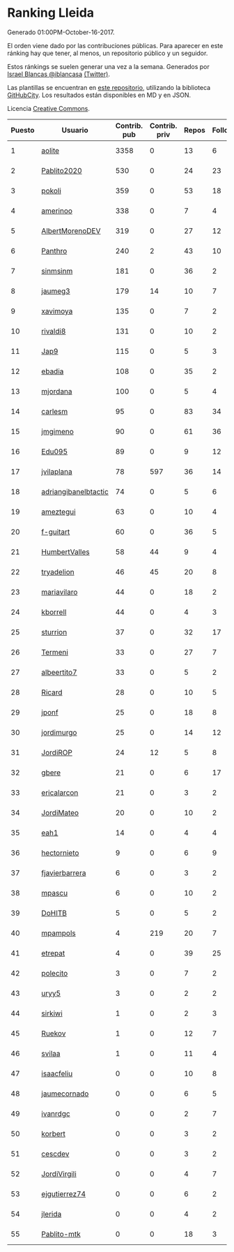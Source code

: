 # Ranking Lleida

Generado 01:00PM-October-16-2017.

El orden viene dado por las contribuciones públicas. Para aparecer en este ránking hay que tener, al menos, un repositorio público y un seguidor.

Estos ránkings se suelen generar una vez a la semana. Generados por [Israel Blancas @iblancasa](https://github.com/iblancasa/) [(Twitter)](https://twitter.com/iblancasa).

Las plantillas se encuentran en [este repositorio](https://github.com/iblancasa/GH-Spanish-Ranking), utilizando la biblioteca [GitHubCity](https://github.com/iblancasa/GitHubCity). Los resultados están disponibles en MD y en JSON.

Licencia [Creative Commons](https://creativecommons.org/licenses/by/4.0/).

| Puesto   |  Usuario  | Contrib. pub | Contrib. priv |Repos| Followers | Desde |  Avatar  |
|----------|-----------|--------------|---------------|-----|-----------|-------|----------|
|1|[aolite](https://github.com/aolite)|3358|0|13|6|2013-06-03|![aolite](https://avatars0.githubusercontent.com/u/4601466)|
|2|[Pablito2020](https://github.com/Pablito2020)|530|0|24|23|2016-04-24|![Pablito2020](https://avatars0.githubusercontent.com/u/18640261)|
|3|[pokoli](https://github.com/pokoli)|359|0|53|18|2011-10-30|![pokoli](https://avatars0.githubusercontent.com/u/1160726)|
|4|[amerinoo](https://github.com/amerinoo)|338|0|7|4|2015-02-16|![amerinoo](https://avatars0.githubusercontent.com/u/11027833)|
|5|[AlbertMorenoDEV](https://github.com/AlbertMorenoDEV)|319|0|27|12|2010-03-04|![AlbertMorenoDEV](https://avatars2.githubusercontent.com/u/216042)|
|6|[Panthro](https://github.com/Panthro)|240|2|43|10|2012-03-22|![Panthro](https://avatars3.githubusercontent.com/u/1565421)|
|7|[sinmsinm](https://github.com/sinmsinm)|181|0|36|2|2012-05-16|![sinmsinm](https://avatars1.githubusercontent.com/u/1745437)|
|8|[jaumeg3](https://github.com/jaumeg3)|179|14|10|7|2016-07-14|![jaumeg3](https://avatars1.githubusercontent.com/u/20457801)|
|9|[xavimoya](https://github.com/xavimoya)|135|0|7|2|2014-11-25|![xavimoya](https://avatars3.githubusercontent.com/u/9944686)|
|10|[rivaldi8](https://github.com/rivaldi8)|131|0|10|2|2011-11-11|![rivaldi8](https://avatars1.githubusercontent.com/u/1187977)|
|11|[Jap9](https://github.com/Jap9)|115|0|5|3|2016-02-09|![Jap9](https://avatars1.githubusercontent.com/u/17140922)|
|12|[ebadia](https://github.com/ebadia)|108|0|35|2|2009-12-08|![ebadia](https://avatars3.githubusercontent.com/u/164689)|
|13|[mjordana](https://github.com/mjordana)|100|0|5|4|2014-11-19|![mjordana](https://avatars1.githubusercontent.com/u/9840099)|
|14|[carlesm](https://github.com/carlesm)|95|0|83|34|2008-05-01|![carlesm](https://avatars3.githubusercontent.com/u/9011)|
|15|[jmgimeno](https://github.com/jmgimeno)|90|0|61|36|2011-04-08|![jmgimeno](https://avatars2.githubusercontent.com/u/718396)|
|16|[Edu095](https://github.com/Edu095)|89|0|9|12|2015-04-07|![Edu095](https://avatars3.githubusercontent.com/u/11843087)|
|17|[jvilaplana](https://github.com/jvilaplana)|78|597|36|14|2011-04-15|![jvilaplana](https://avatars3.githubusercontent.com/u/732164)|
|18|[adriangibanelbtactic](https://github.com/adriangibanelbtactic)|74|0|5|6|2012-01-15|![adriangibanelbtactic](https://avatars1.githubusercontent.com/u/1331363)|
|19|[ameztegui](https://github.com/ameztegui)|63|0|10|4|2014-07-02|![ameztegui](https://avatars2.githubusercontent.com/u/8050937)|
|20|[f-guitart](https://github.com/f-guitart)|60|0|36|5|2014-03-09|![f-guitart](https://avatars3.githubusercontent.com/u/6899142)|
|21|[HumbertValles](https://github.com/HumbertValles)|58|44|9|4|2017-02-13|![HumbertValles](https://avatars2.githubusercontent.com/u/25740901)|
|22|[tryadelion](https://github.com/tryadelion)|46|45|20|8|2013-03-05|![tryadelion](https://avatars2.githubusercontent.com/u/3778474)|
|23|[mariavilaro](https://github.com/mariavilaro)|44|0|18|2|2015-01-13|![mariavilaro](https://avatars1.githubusercontent.com/u/10522884)|
|24|[kborrell](https://github.com/kborrell)|44|0|4|3|2015-02-17|![kborrell](https://avatars2.githubusercontent.com/u/11043037)|
|25|[sturrion](https://github.com/sturrion)|37|0|32|17|2013-08-23|![sturrion](https://avatars3.githubusercontent.com/u/5296219)|
|26|[Termeni](https://github.com/Termeni)|33|0|27|7|2014-03-10|![Termeni](https://avatars1.githubusercontent.com/u/6905912)|
|27|[albeertito7](https://github.com/albeertito7)|33|0|5|2|2017-02-13|![albeertito7](https://avatars1.githubusercontent.com/u/25740911)|
|28|[Ricard](https://github.com/Ricard)|28|0|10|5|2009-12-13|![Ricard](https://avatars3.githubusercontent.com/u/167117)|
|29|[jponf](https://github.com/jponf)|25|0|18|8|2013-03-13|![jponf](https://avatars2.githubusercontent.com/u/3852560)|
|30|[jordimurgo](https://github.com/jordimurgo)|25|0|14|12|2013-10-23|![jordimurgo](https://avatars2.githubusercontent.com/u/5759992)|
|31|[JordiROP](https://github.com/JordiROP)|24|12|5|8|2016-02-08|![JordiROP](https://avatars1.githubusercontent.com/u/17128072)|
|32|[gbere](https://github.com/gbere)|21|0|6|17|2012-01-13|![gbere](https://avatars0.githubusercontent.com/u/1327334)|
|33|[ericalarcon](https://github.com/ericalarcon)|21|0|3|2|2013-08-28|![ericalarcon](https://avatars2.githubusercontent.com/u/5327861)|
|34|[JordiMateo](https://github.com/JordiMateo)|20|0|10|2|2016-03-10|![JordiMateo](https://avatars3.githubusercontent.com/u/17766957)|
|35|[eah1](https://github.com/eah1)|14|0|4|4|2015-02-17|![eah1](https://avatars3.githubusercontent.com/u/11043022)|
|36|[hectornieto](https://github.com/hectornieto)|9|0|6|9|2014-04-15|![hectornieto](https://avatars0.githubusercontent.com/u/7302862)|
|37|[fjavierbarrera](https://github.com/fjavierbarrera)|6|0|3|2|2014-12-16|![fjavierbarrera](https://avatars1.githubusercontent.com/u/10211156)|
|38|[mpascu](https://github.com/mpascu)|6|0|10|2|2015-02-12|![mpascu](https://avatars3.githubusercontent.com/u/10977699)|
|39|[DoHITB](https://github.com/DoHITB)|5|0|5|2|2016-01-19|![DoHITB](https://avatars1.githubusercontent.com/u/16784764)|
|40|[mpampols](https://github.com/mpampols)|4|219|20|7|2010-11-12|![mpampols](https://avatars1.githubusercontent.com/u/479534)|
|41|[etrepat](https://github.com/etrepat)|4|0|39|25|2009-11-04|![etrepat](https://avatars0.githubusercontent.com/u/148851)|
|42|[polecito](https://github.com/polecito)|3|0|7|2|2013-07-30|![polecito](https://avatars1.githubusercontent.com/u/5122186)|
|43|[uryy5](https://github.com/uryy5)|3|0|2|2|2014-10-07|![uryy5](https://avatars1.githubusercontent.com/u/9052385)|
|44|[sirkiwi](https://github.com/sirkiwi)|1|0|2|3|2011-07-01|![sirkiwi](https://avatars2.githubusercontent.com/u/888555)|
|45|[Ruekov](https://github.com/Ruekov)|1|0|12|7|2010-12-27|![Ruekov](https://avatars0.githubusercontent.com/u/537713)|
|46|[svilaa](https://github.com/svilaa)|1|0|11|4|2013-09-23|![svilaa](https://avatars0.githubusercontent.com/u/5521724)|
|47|[isaacfeliu](https://github.com/isaacfeliu)|0|0|10|8|2008-04-10|![isaacfeliu](https://avatars0.githubusercontent.com/u/6287)|
|48|[jaumecornado](https://github.com/jaumecornado)|0|0|6|5|2011-02-14|![jaumecornado](https://avatars0.githubusercontent.com/u/617176)|
|49|[ivanrdgc](https://github.com/ivanrdgc)|0|0|2|7|2012-03-28|![ivanrdgc](https://avatars3.githubusercontent.com/u/1584955)|
|50|[korbert](https://github.com/korbert)|0|0|3|2|2013-03-08|![korbert](https://avatars2.githubusercontent.com/u/3808843)|
|51|[cescdev](https://github.com/cescdev)|0|0|3|2|2013-09-20|![cescdev](https://avatars0.githubusercontent.com/u/5502251)|
|52|[JordiVirgili](https://github.com/JordiVirgili)|0|0|4|7|2013-11-27|![JordiVirgili](https://avatars3.githubusercontent.com/u/6048532)|
|53|[ejgutierrez74](https://github.com/ejgutierrez74)|0|0|6|2|2015-03-14|![ejgutierrez74](https://avatars2.githubusercontent.com/u/11474846)|
|54|[jlerida](https://github.com/jlerida)|0|0|4|2|2015-05-12|![jlerida](https://avatars1.githubusercontent.com/u/12414567)|
|55|[Pablito-mtk](https://github.com/Pablito-mtk)|0|0|18|3|2016-09-29|![Pablito-mtk](https://avatars2.githubusercontent.com/u/22517501)|
